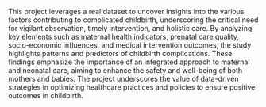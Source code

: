 This project leverages a real dataset to uncover insights into the various factors contributing to complicated childbirth, underscoring the critical need for vigilant observation, timely intervention, and holistic care. By analyzing key elements such as maternal health indicators, prenatal care quality, socio-economic influences, and medical intervention outcomes, the study highlights patterns and predictors of childbirth complications. These findings emphasize the importance of an integrated approach to maternal and neonatal care, aiming to enhance the safety and well-being of both mothers and babies. The project underscores the value of data-driven strategies in optimizing healthcare practices and policies to ensure positive outcomes in childbirth.
